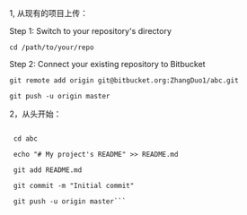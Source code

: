 1, 从现有的项目上传：

Step 1: Switch to your repository's directory

  `cd /path/to/your/repo`
  
Step 2: Connect your existing repository to Bitbucket

  `git remote add origin git@bitbucket.org:ZhangDuo1/abc.git`
  
  `git push -u origin master`
  
2，从头开始：

```git clone git@bitbucket.org:ZhangDuo1/abc.git

 cd abc

 echo "# My project's README" >> README.md

 git add README.md

 git commit -m "Initial commit"

 git push -u origin master```

